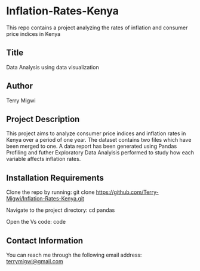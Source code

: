 # Inflation-Rates-Kenya
This repo contains a project analyzing the rates of inflation and consumer price indices in Kenya

## Title
Data Analysis using data visualization

## Author
Terry Migwi

## Project Description
This project aims to analyze consumer price indices and inflation rates in Kenya over a period of one year. The dataset contains two files which have been merged to one. A data report has been generated using Pandas Profiling and futher Exploratory Data Analyisis performed to study how each variable affects inflation rates.  

## Installation Requirements
Clone the repo by running: git clone https://github.com/Terry-Migwi/Inflation-Rates-Kenya.git

Navigate to the project directory: cd pandas

Open the Vs code: code

## Contact Information
You can reach me through the following email address: terrymigwi@gmail.com
